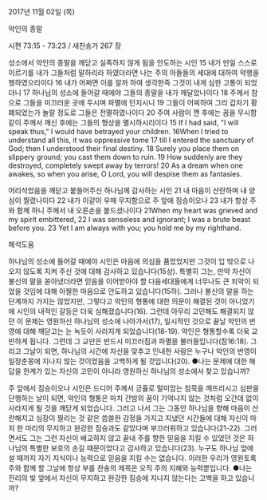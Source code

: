 2017년 11월 02일 (목)

악인의 종말



시편 73:15 - 73:23 / 새찬송가 267 장


성소에서 악인의 종말을 깨닫고 실족하지 않게 됨을 안도하는 시인
15 내가 만일 스스로 이르기를 내가 그들처럼 말하리라 하였더라면 나는 주의 아들들의 세대에 대하여 악행을 행하였으리이다 16 내가 어쩌면 이를 알까 하여 생각한즉 그것이 내게 심한 고통이 되었더니 17 하나님의 성소에 들어갈 때에야 그들의 종말을 내가 깨달았나이다 18 주께서 참으로 그들을 미끄러운 곳에 두시며 파멸에 던지시니 19 그들이 어찌하여 그리 갑자기 황폐되었는가 놀랄 정도로 그들은 전멸하였나이다 20 주여 사람이 깬 후에는 꿈을 무시함 같이 주께서 깨신 후에는 그들의 형상을 멸시하시리이다
15 If I had said, "I will speak thus," I would have betrayed your children. 16When I tried to understand all this, it was oppressive tome 17 till I entered the sanctuary of God; then I understood their final destiny. 18 Surely you place them on slippery ground; you cast them down to ruin. 19 How suddenly are they destroyed, completely swept away by terrors! 20 As a dream when one awakes, so when you arise, O
Lord, you will despise them as fantasies.

어리석었음을 깨닫고 붙들어주신 하나님께 감사하는 시인
21 내 마음이 산란하며 내 양심이 찔렸나이다 22 내가 이같이 우매 무지함으로 주 앞에 짐승이오나 23 내가 항상 주와 함께 하니 주께서 내 오른손을 붙드셨나이다
21When my heart was grieved and my spirit embittered, 22 I was senseless and ignorant; I was a brute beast before you. 23 Yet I am always with you; you hold me by my righthand.

해석도움





하나님의 성소에 들어갈 때에야
시인은 마음에 의심을 품었었지만 그것이 입 밖으로 나오지 않도록 지켜 주신 것에 대해 감사하고 있습니다(15상). 특별히 그는, 만약 자신이 불신의 말을 쏟아냈더라면 믿음을 이어받아야 할 다음세대들에게 너무나도 큰 죄악이 되었을 것임에 대해 아찔한 마음으로 안도하고 있습니다(15하). 그러나 불신의 말을 하는 단계까지 가지는 않았지만, 그렇다고 악인의 형통에 대한 의문이 해결된 것이 아니었기에 시인의 내적인 갈등은 더욱 심해졌습니다(16). 그런데 아무리 고민해도 해결되지 않던 이 문제는 영원하신 하나님의 성소에 나아가서(17), 일시적인 것으로 끝날 악인의 번영에 대해 깨닫고는 눈 녹듯이 사라지게 되었습니다(18-19). 악인은 형통할수록 더욱 교만하게 됩니다. 그런데 그 교만은 반드시 미끄러짐과 파멸을 불러들입니다(잠16:18). 그리고 그날이 되면, 하나님의 시간에 자신을 맞추고 인내한 사람은 누구나 악인의 번영이 일장춘몽에 지나지 않는 것이었음을 고백하게 될 것입니다(20).
●나는 문제에 대한 해답을 한계가 있는 자신의 고민이 아니라 영원하신 하나님의 성소에서 찾고 있습니까?

주 앞에서 짐승이오나
시인은 드디어 주께서 긍휼로 말미암는 침묵을 깨뜨리시고 심판을 단행하는 날이 되면, 악인의 형통은 마치 간밤의 꿈이 기억나지 않는 것처럼 오간데 없이 사라지게 될 것을 깨닫게 되었습니다. 그러고 나서 그는 그동안 하나님을 향해 마음이 산란해지고 심장이 찔리는 것 같은 씁쓸한 감정을 가지고 지냈던 시간들에 대해 자신이 마치 한 마리의 무지하고 완강한 짐승과도 같았다며 부끄러워하고 있습니다(21-22). 그러면서도 그는 그런 자신이 배교하지 않고 끝내 주를 향한 믿음을 지킬 수 있었던 것은 하나님의 특별한 보호의 손길 때문이었다고 감사하고 있습니다(23). 누구도 하나님 앞에 설 때까지 자기 지식이나 능력으로 믿음을 지킬 수는 없습니다. 이러한 우리가 영원토록 주와 함께 할 그날에 항상 부를 찬송의 제목은 오직 주의 지혜와 능력뿐입니다.
●나는 진리의 빛 앞에서 자신이 무지하고 완강한 짐승에 지나지 않는다는 고백을 하고 있습니까?